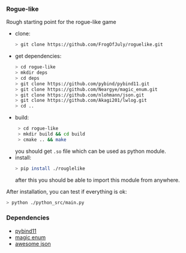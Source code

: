### Rogue-like 
Rough starting point for the rogue-like game
- clone:
  ```bash
  > git clone https://github.com/FrogOfJuly/roguelike.git
  ```
- get dependencies:
  ```bash
  > cd rogue-like
  > mkdir deps
  > cd deps
  > git clone https://github.com/pybind/pybind11.git
  > git clone https://github.com/Neargye/magic_enum.git
  > git clone https://github.com/nlohmann/json.git
  > git clone https://github.com/Akagi201/lwlog.git
  > cd ..
  ```
- build:
  ```bash
   > cd rogue-like 
   > mkdir build && cd build
   > cmake .. && make 
  ```
  you should get ``.so`` file which can be used as python module.
- install:
  ```bash
  > pip install ./rouglelike
  ```
  after this you should be able to import this module from anywhere.

After installation, you can test if everything is ok:

```bash
> python ./python_src/main.py 
```

### Dependencies

 - [pybind11](https://github.com/pybind/pybind11)
 - [magic enum](https://github.com/Neargye/magic_enum)
 - [awesome json](https://github.com/nlohmann/json)